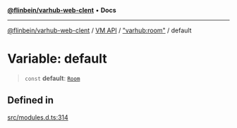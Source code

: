 [**@flinbein/varhub-web-clent**](../../../../README.md) • **Docs**

***

[@flinbein/varhub-web-clent](../../../../README.md) / [VM API](../../../README.md) / ["varhub:room"](../README.md) / default

# Variable: default

> `const` **default**: [`Room`](../interfaces/Room.md)

## Defined in

[src/modules.d.ts:314](https://github.com/flinbein/varhub-web-client/blob/d93ec9e7d9f0967b9f3ecbfd0f70f402d58e0bea/src/modules.d.ts#L314)
